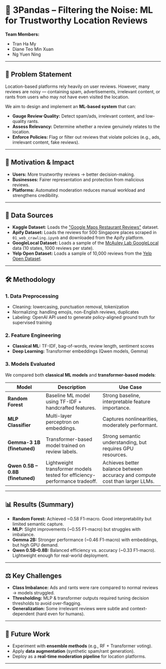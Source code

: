 # 🐼 3Pandas – Filtering the Noise: ML for Trustworthy Location Reviews  

**Team Members:**  
- Tran Ha My  
- Diane Teo Min Xuan  
- Ng Yuen Ning  

---

## 📌 Problem Statement  

Location-based platforms rely heavily on user reviews. However, many reviews are noisy — containing spam, advertisements, irrelevant content, or rants from users who may not have even visited the location.  

We aim to design and implement an **ML-based system** that can:  

- **Gauge Review Quality:** Detect spam/ads, irrelevant content, and low-quality rants.  
- **Assess Relevancy:** Determine whether a review genuinely relates to the location.  
- **Enforce Policies:** Flag or filter out reviews that violate policies (e.g., ads, irrelevant content, fake reviews).  

---

## 🎯 Motivation & Impact  

- **Users:** More trustworthy reviews → better decision-making.  
- **Businesses:** Fairer representation and protection from malicious reviews.  
- **Platforms:** Automated moderation reduces manual workload and strengthens credibility.  

---

## 📂 Data Sources  

  *   **Kaggle Dataset:** Loads the ["Google Maps Restaurant Reviews"](https://www.kaggle.com/datasets/denizbilginn/google-maps-restaurant-reviews) dataset.
  *   **Apify Dataset:** Loads the reviews for 500 Singapore places scraped in `01_web_crawling.ipynb` and downloaded from the Apify platform.
  *   **GoogleLocal Dataset:** Loads a sample of the [McAuley Lab GoogleLocal](https://mcauleylab.ucsd.edu/public_datasets/gdrive/googlelocal/) data (10 states, 1000 reviews per state).
  *   **Yelp Open Dataset:** Loads a sample of 10,000 reviews from the [Yelp Open Dataset](https://business.yelp.com/data/resources/open-dataset/).

---

## 🛠 Methodology  

### 1. **Data Preprocessing**  
- Cleaning: lowercasing, punctuation removal, tokenization  
- Normalizing: handling emojis, non-English reviews, duplicates  
- Labeling: OpenAI API used to generate policy-aligned ground truth for supervised training  

### 2. **Feature Engineering**  
- **Classical ML:** TF-IDF, bag-of-words, review length, sentiment scores  
- **Deep Learning:** Transformer embeddings (Qwen models, Gemma)  

### 3. **Models Evaluated**  
We compared both **classical ML models** and **transformer-based models**:  

| **Model**               | **Description**                                                                 | **Use Case**                                                                 |
|--------------------------|---------------------------------------------------------------------------------|-------------------------------------------------------------------------------|
| **Random Forest**        | Baseline ML model using TF-IDF + handcrafted features.                          | Strong baseline, interpretable feature importance.                            |
| **MLP Classifier**       | Multi-layer perceptron on embeddings.                                           | Captures nonlinearities, moderately performant.                               |
| **Gemma-3 1B (finetuned)** | Transformer-based model trained on review labels.                               | Strong semantic understanding, but requires GPU resources.                     |
| **Qwen 0.5B – 0.8B (finetuned)** | Lightweight transformer models tested for efficiency-performance tradeoff. | Achieves better balance between accuracy and compute cost than larger LLMs.   |

---

## 📊 Results (Summary)  

- **Random Forest:** Achieved ~0.58 F1-macro. Good interpretability but limited semantic capture.  
- **MLP:** Slight improvements (~0.55 F1-macro) but struggles with imbalance.  
- **Gemma 2B:** Stronger performance (~0.46 F1-macro) with embeddings, but high GPU demand.  
- **Qwen 0.5B–0.8B:** Balanced efficiency vs. accuracy (~0.33 F1-macro). Lightweight enough for real-world deployment.  

---

## ⚖️ Key Challenges  

- **Class Imbalance:** Ads and rants were rare compared to normal reviews → models struggled.  
- **Thresholding:** MLP & transformer outputs required tuning decision thresholds to avoid over-flagging.  
- **Generalization:** Some irrelevant reviews were subtle and context-dependent (hard even for humans).  

---

## 🚀 Future Work

- Experiment with **ensemble methods** (e.g., RF + Transformer voting).  
- Apply **data augmentation** (synthetic spam/rant generation).  
- Deploy as a **real-time moderation pipeline** for location platforms.  

---
